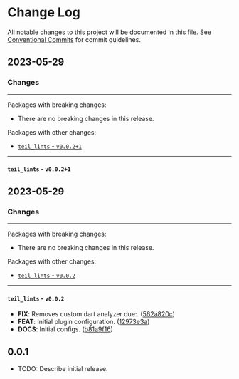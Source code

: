 # Change Log

All notable changes to this project will be documented in this file.
See [Conventional Commits](https://conventionalcommits.org) for commit guidelines.

## 2023-05-29

### Changes

---

Packages with breaking changes:

 - There are no breaking changes in this release.

Packages with other changes:

 - [`teil_lints` - `v0.0.2+1`](#teil_lints---v0021)

---

#### `teil_lints` - `v0.0.2+1`


## 2023-05-29

### Changes

---

Packages with breaking changes:

 - There are no breaking changes in this release.

Packages with other changes:

 - [`teil_lints` - `v0.0.2`](#teil_lints---v002)

---

#### `teil_lints` - `v0.0.2`

 - **FIX**: Removes custom dart analyzer due:. ([562a820c](https://github.com/voll-labs/teil_tools/commit/562a820c469570d98e4ecea848c9c52c8184089f))
 - **FEAT**: Initial plugin configuration. ([12973e3a](https://github.com/voll-labs/teil_tools/commit/12973e3a95601f5c77c732928640d22e6b44cd62))
 - **DOCS**: Initial configs. ([b81a9f16](https://github.com/voll-labs/teil_tools/commit/b81a9f16456994dbc5b75b03959c370f5c697fcb))

## 0.0.1

* TODO: Describe initial release.
